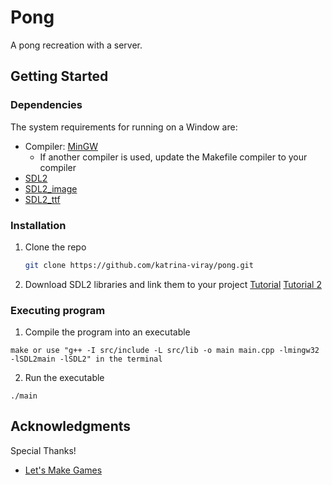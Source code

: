 # Pong
A pong recreation with a server.
## Getting Started

### Dependencies
The system requirements for running on a Window are:
* Compiler: [MinGW](https://code.visualstudio.com/docs/languages/cpp)
  * If another compiler is used, update the Makefile compiler to your compiler
* [SDL2](https://www.libsdl.org/)
* [SDL2_image](https://www.libsdl.org/projects/SDL_image/)
* [SDL2_ttf](https://www.libsdl.org/projects/docs/SDL_ttf/SDL_ttf.html)

### Installation

1. Clone the repo
    ```sh
    git clone https://github.com/katrina-viray/pong.git
    ```
2. Download SDL2 libraries and link them to your project
  [Tutorial](https://www.youtube.com/watch?v=H08t6gD1Y1E)
  [Tutorial 2](https://www.youtube.com/watch?v=9Ca-RVPwnBE)

### Executing program

1. Compile the program into an executable
```
make or use "g++ -I src/include -L src/lib -o main main.cpp -lmingw32 -lSDL2main -lSDL2" in the terminal
```
2. Run the executable
```
./main
```

## Acknowledgments

Special Thanks!
* [Let's Make Games](https://www.youtube.com/watch?v=QQzAHcojEKg&list=PLhfAbcv9cehhkG7ZQK0nfIGJC_C-wSLrx)